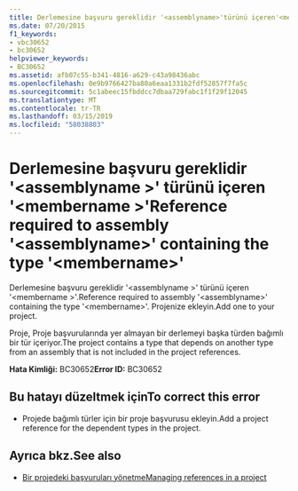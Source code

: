 ```yaml
---
title: Derlemesine başvuru gereklidir '<assemblyname>'türünü içeren'<membername>'
ms.date: 07/20/2015
f1_keywords:
- vbc30652
- bc30652
helpviewer_keywords:
- BC30652
ms.assetid: afb07c55-b341-4816-a629-c43a98436abc
ms.openlocfilehash: 0e9b9766427ba80a6eaa1331b2fdf52857f7fa5c
ms.sourcegitcommit: 5c1abeec15fbddcc7dbaa729fabc1f1f29f12045
ms.translationtype: MT
ms.contentlocale: tr-TR
ms.lasthandoff: 03/15/2019
ms.locfileid: "58038803"
---
```

# <a name="reference-required-to-assembly-assemblyname-containing-the-type-membername"></a><span data-ttu-id="9eac3-102">Derlemesine başvuru gereklidir '\<assemblyname >' türünü içeren '\<membername >'</span><span class="sxs-lookup"><span data-stu-id="9eac3-102">Reference required to assembly '\<assemblyname>' containing the type '\<membername>'</span></span>
<span data-ttu-id="9eac3-103">Derlemesine başvuru gereklidir '\<assemblyname >' türünü içeren '\<membername >'.</span><span class="sxs-lookup"><span data-stu-id="9eac3-103">Reference required to assembly '\<assemblyname>' containing the type '\<membername>'.</span></span> <span data-ttu-id="9eac3-104">Projenize ekleyin.</span><span class="sxs-lookup"><span data-stu-id="9eac3-104">Add one to your project.</span></span>  
  
 <span data-ttu-id="9eac3-105">Proje, Proje başvurularında yer almayan bir derlemeyi başka türden bağımlı bir tür içeriyor.</span><span class="sxs-lookup"><span data-stu-id="9eac3-105">The project contains a type that depends on another type from an assembly that is not included in the project references.</span></span>  
  
 <span data-ttu-id="9eac3-106">**Hata Kimliği:** BC30652</span><span class="sxs-lookup"><span data-stu-id="9eac3-106">**Error ID:** BC30652</span></span>  
  
## <a name="to-correct-this-error"></a><span data-ttu-id="9eac3-107">Bu hatayı düzeltmek için</span><span class="sxs-lookup"><span data-stu-id="9eac3-107">To correct this error</span></span>  
  
-   <span data-ttu-id="9eac3-108">Projede bağımlı türler için bir proje başvurusu ekleyin.</span><span class="sxs-lookup"><span data-stu-id="9eac3-108">Add a project reference for the dependent types in the project.</span></span>  
  
## <a name="see-also"></a><span data-ttu-id="9eac3-109">Ayrıca bkz.</span><span class="sxs-lookup"><span data-stu-id="9eac3-109">See also</span></span>

- [<span data-ttu-id="9eac3-110">Bir projedeki başvuruları yönetme</span><span class="sxs-lookup"><span data-stu-id="9eac3-110">Managing references in a project</span></span>](/visualstudio/ide/managing-references-in-a-project)
